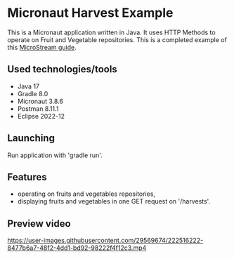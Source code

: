 # Micronaut Harvest Example

This is a Micronaut application written in Java. It uses HTTP Methods to operate on Fruit and Vegetable repositories. This is a completed example of this [MicroStream guide](https://guides.micronaut.io/latest/micronaut-microstream-persistence-gradle-java.html).

## Used technologies/tools

- Java 17
- Gradle 8.0
- Micronaut 3.8.6
- Postman 8.11.1
- Eclipse 2022-12

## Launching

Run application with 'gradle run'. 

## Features

- operating on fruits and vegetables repositories,
- displaying fruits and vegetables in one GET request on '/harvests'.

## Preview video

https://user-images.githubusercontent.com/29569674/222516222-8477b6a7-48f2-4dd1-bd92-98222f4f12c3.mp4
